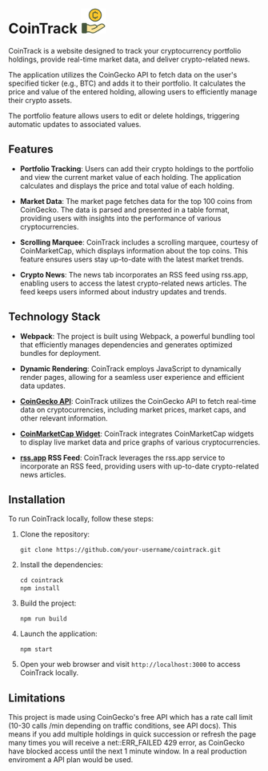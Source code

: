 # CoinTrack <img src="https://raw.githubusercontent.com/anon8683/coinTrack/f1b9102ac664ef94aa8f3839530aeaf1f1bb6b40/src/img/logo.svg" alt="Logo" width="50" height="50">

CoinTrack is a website designed to track your cryptocurrency portfolio holdings, provide real-time market data, and deliver crypto-related news.

The application utilizes the CoinGecko API to fetch data on the user's specified ticker (e.g., BTC) and adds it to their portfolio. It calculates the price and value of the entered holding, allowing users to efficiently manage their crypto assets.

The portfolio feature allows users to edit or delete holdings, triggering automatic updates to associated values.

## Features

- **Portfolio Tracking**: Users can add their crypto holdings to the portfolio and view the current market value of each holding. The application calculates and displays the price and total value of each holding.

- **Market Data**: The market page fetches data for the top 100 coins from CoinGecko. The data is parsed and presented in a table format, providing users with insights into the performance of various cryptocurrencies.

- **Scrolling Marquee**: CoinTrack includes a scrolling marquee, courtesy of CoinMarketCap, which displays information about the top coins. This feature ensures users stay up-to-date with the latest market trends.

- **Crypto News**: The news tab incorporates an RSS feed using rss.app, enabling users to access the latest crypto-related news articles. The feed keeps users informed about industry updates and trends.

## Technology Stack

- **Webpack**: The project is built using Webpack, a powerful bundling tool that efficiently manages dependencies and generates optimized bundles for deployment.

- **Dynamic Rendering**: CoinTrack employs JavaScript to dynamically render pages, allowing for a seamless user experience and efficient data updates.

- **[CoinGecko API](https://www.coingecko.com/en/api/documentation)**: CoinTrack utilizes the CoinGecko API to fetch real-time data on cryptocurrencies, including market prices, market caps, and other relevant information.

- **[CoinMarketCap Widget](https://coinmarketcap.com/widget/price-marquee/)**: CoinTrack integrates CoinMarketCap widgets to display live market data and price graphs of various cryptocurrencies.

- **[rss.app](https://rss.app/) RSS Feed**: CoinTrack leverages the rss.app service to incorporate an RSS feed, providing users with up-to-date crypto-related news articles.

## Installation

To run CoinTrack locally, follow these steps:

1. Clone the repository:

   ```shell
   git clone https://github.com/your-username/cointrack.git
   ```

2. Install the dependencies:

   ```shell
   cd cointrack
   npm install
   ```

3. Build the project:

   ```shell
   npm run build
   ```

4. Launch the application:

   ```shell
   npm start
   ```

5. Open your web browser and visit `http://localhost:3000` to access CoinTrack locally.

## Limitations

This project is made using CoinGecko's free API which has a rate call limit (10-30 calls /min depending on traffic conditions, see API docs). This means if you add multiple holdings in quick succession or refresh the page many times you will receive a net::ERR_FAILED 429 error, as CoinGecko have blocked access until the next 1 minute window. In a real production enviroment a API plan would be used.
